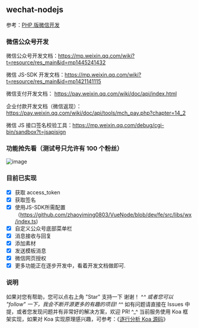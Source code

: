 ## wechat-nodejs

参考：[PHP 版微信开发](https://github.com/zhaoyiming0803/wechat-php)

### 微信公众号开发

微信公众号开发文档：https://mp.weixin.qq.com/wiki?t=resource/res_main&id=mp1445241432

微信 JS-SDK 开发文档：https://mp.weixin.qq.com/wiki?t=resource/res_main&id=mp1421141115

微信支付开发文档： https://pay.weixin.qq.com/wiki/doc/api/index.html

企业付款开发文档（微信返现）：https://pay.weixin.qq.com/wiki/doc/api/tools/mch_pay.php?chapter=14_2

微信 JS 接口签名校验工具：https://mp.weixin.qq.com/debug/cgi-bin/sandbox?t=jsapisign

### 功能抢先看（测试号只允许有 100 个粉丝）

![image](https://github.com/zhaoyiming0803/wx-public/raw/master/qrcode.png)

### 目前已实现

- [x] 获取 access_token
- [x] 获取签名
- [x] 使用JS-SDK所需配置（https://github.com/zhaoyiming0803/VueNode/blob/dev/fe/src/libs/wx/index.ts)
- [x] 自定义公众号底部菜单栏
- [x] 消息接收与回复
- [x] 添加素材
- [x] 发送模板消息
- [x] 微信网页授权
- [x] 更多功能正在逐步开发中，看着开发文档做即可.

### 说明

如果对您有帮助，您可以点右上角 "Star" 支持一下 谢谢！ ^_^
或者您可以 "follow" 一下，我会不断开源更多的有趣的项目! ^_^
如有问题请直接在 Issues 中提，或者您发现问题并有非常好的解决方案，欢迎 PR! ^\_^
当前服务使用 Koa 框架实现，如果对 Koa 实现原理感兴趣，可参考：《[逐行分析 Koa 源码](https://github.com/zhaoyiming0803/notebook/tree/master/Node.js/Koa)》
